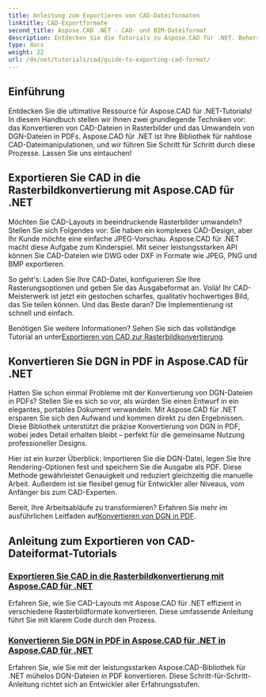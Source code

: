 ```yaml
---
title: Anleitung zum Exportieren von CAD-Dateiformaten
linktitle: CAD-Exportformate
second_title: Aspose.CAD .NET - CAD- und BIM-Dateiformat
description: Entdecken Sie die Tutorials zu Aspose.CAD für .NET. Beherrschen Sie mühelos das Exportieren von CAD-Dateien, das Konvertieren von CAD in Rasterbilder und die Umwandlung von DGN in PDF.
type: docs
weight: 22
url: /de/net/tutorials/cad/guide-to-exporting-cad-format/
---
```

## Einführung

Entdecken Sie die ultimative Ressource für Aspose.CAD für .NET-Tutorials! In diesem Handbuch stellen wir Ihnen zwei grundlegende Techniken vor: das Konvertieren von CAD-Dateien in Rasterbilder und das Umwandeln von DGN-Dateien in PDFs. Aspose.CAD für .NET ist Ihre Bibliothek für nahtlose CAD-Dateimanipulationen, und wir führen Sie Schritt für Schritt durch diese Prozesse. Lassen Sie uns eintauchen!

## Exportieren Sie CAD in die Rasterbildkonvertierung mit Aspose.CAD für .NET  
Möchten Sie CAD-Layouts in beeindruckende Rasterbilder umwandeln? Stellen Sie sich Folgendes vor: Sie haben ein komplexes CAD-Design, aber Ihr Kunde möchte eine einfache JPEG-Vorschau. Aspose.CAD für .NET macht diese Aufgabe zum Kinderspiel. Mit seiner leistungsstarken API können Sie CAD-Dateien wie DWG oder DXF in Formate wie JPEG, PNG und BMP exportieren.  

So geht's: Laden Sie Ihre CAD-Datei, konfigurieren Sie Ihre Rasterungsoptionen und geben Sie das Ausgabeformat an. Voilà! Ihr CAD-Meisterwerk ist jetzt ein gestochen scharfes, qualitativ hochwertiges Bild, das Sie teilen können. Und das Beste daran? Die Implementierung ist schnell und einfach.  

 Benötigen Sie weitere Informationen? Sehen Sie sich das vollständige Tutorial an unter[Exportieren von CAD zur Rasterbildkonvertierung](./export-cad-to-raster-image-conversion/).  

## Konvertieren Sie DGN in PDF in Aspose.CAD für .NET  
Hatten Sie schon einmal Probleme mit der Konvertierung von DGN-Dateien in PDFs? Stellen Sie es sich so vor, als würden Sie einen Entwurf in ein elegantes, portables Dokument verwandeln. Mit Aspose.CAD für .NET ersparen Sie sich den Aufwand und kommen direkt zu den Ergebnissen. Diese Bibliothek unterstützt die präzise Konvertierung von DGN in PDF, wobei jedes Detail erhalten bleibt – perfekt für die gemeinsame Nutzung professioneller Designs.  

Hier ist ein kurzer Überblick: Importieren Sie die DGN-Datei, legen Sie Ihre Rendering-Optionen fest und speichern Sie die Ausgabe als PDF. Diese Methode gewährleistet Genauigkeit und reduziert gleichzeitig die manuelle Arbeit. Außerdem ist sie flexibel genug für Entwickler aller Niveaus, vom Anfänger bis zum CAD-Experten.  

Bereit, Ihre Arbeitsabläufe zu transformieren? Erfahren Sie mehr im ausführlichen Leitfaden auf[Konvertieren von DGN in PDF](./convert-dgn-to-pdf/).  

## Anleitung zum Exportieren von CAD-Dateiformat-Tutorials
### [Exportieren Sie CAD in die Rasterbildkonvertierung mit Aspose.CAD für .NET](./export-cad-to-raster-image-conversion/)
Erfahren Sie, wie Sie CAD-Layouts mit Aspose.CAD für .NET effizient in verschiedene Rasterbildformate konvertieren. Diese umfassende Anleitung führt Sie mit klarem Code durch den Prozess.
### [Konvertieren Sie DGN in PDF in Aspose.CAD für .NET in Aspose.CAD für .NET](./convert-dgn-to-pdf/)
Erfahren Sie, wie Sie mit der leistungsstarken Aspose.CAD-Bibliothek für .NET mühelos DGN-Dateien in PDF konvertieren. Diese Schritt-für-Schritt-Anleitung richtet sich an Entwickler aller Erfahrungsstufen.